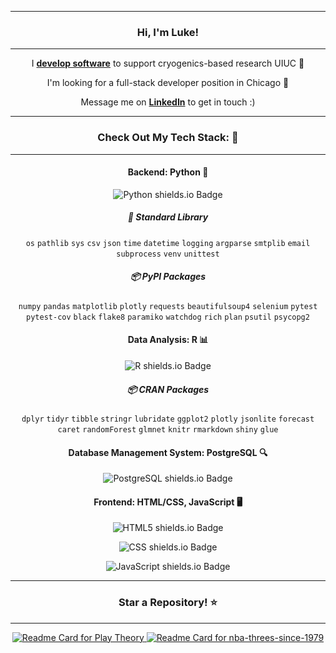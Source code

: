 <div align="center">
    <hr/>
    <h3>Hi, I'm Luke!</h3>
    <hr/>
    <p>I <a href="https://github.com/UIUC-Helium-Recovery" target="_blank"><b>develop software</b></a> to support cryogenics-based research UIUC 🔬</p>
    <p>I'm looking for a full-stack developer position in Chicago 🌇</p> 
    <p>Message me on <a href="https://www.linkedin.com/in/luke-marren-aa9912206/" target="_blank"><b>LinkedIn</b></a> to get in touch :)</p>
    <hr/>
    <h3>Check Out My Tech Stack: 🤖</h3>
    <hr/>
    <h4>Backend: Python 🐍</h4>
    <p>
        <img src="https://img.shields.io/badge/Python-3+ years-306998?logo=python&logoColor=FFD43B&style=for-the-badge" alt="Python shields.io Badge"/>     
    </p>
    <h5>🧰 Standard Library</h5>
    <code>os</code>
    <code>pathlib</code>
    <code>sys</code>
    <code>csv</code>
    <code>json</code>
    <code>time</code>
    <code>datetime</code>
    <code>logging</code>
    <code>argparse</code>
    <code>smtplib</code>
    <code>email</code>
    <code>subprocess</code>
    <code>venv</code>
    <code>unittest</code>
    <h5>📦 PyPI Packages</h5>
    <code>numpy</code>
    <code>pandas</code>
    <code>matplotlib</code>
    <code>plotly</code>
    <code>requests</code>
    <code>beautifulsoup4</code>
    <code>selenium</code>
    <code>pytest</code>
    <code>pytest-cov</code>
    <code>black</code>
    <code>flake8</code>
    <code>paramiko</code>
    <code>watchdog</code>
    <code>rich</code>
    <code>plan</code>
    <code>psutil</code>
    <code>psycopg2</code>
    <h4>Data Analysis: R 📊</h4>
    <p>
        <img src="https://img.shields.io/badge/R-3+ years-blue?logo=R&logoColor=276DC3&style=for-the-badge" alt="R shields.io Badge"/>     
    </p>
    <h5>📦 CRAN Packages</h5>
    <code>dplyr</code>
    <code>tidyr</code>
    <code>tibble</code>
    <code>stringr</code>
    <code>lubridate</code>
    <code>ggplot2</code>
    <code>plotly</code>
    <code>jsonlite</code>
    <code>forecast</code>
    <code>caret</code>
    <code>randomForest</code>
    <code>glmnet</code>
    <code>knitr</code>
    <code>rmarkdown</code>
    <code>shiny</code>
    <code>glue</code>
    <h4>Database Management System: PostgreSQL 🔍</h4>
    <p>
        <img src="https://img.shields.io/badge/PostgreSQL-1 year-blue?logo=postgresql&logoColor=4169E1&style=for-the-badge" alt="PostgreSQL shields.io Badge"/>     
    </p>
    <h4>Frontend: HTML/CSS, JavaScript 🖥️</h4>
    <p>
        <img src="https://img.shields.io/badge/HTML5-1 year-blue?logo=html5&logoColor=E34F26&style=for-the-badge" alt="HTML5 shields.io Badge"/>     
    </p>
    <p>
        <img src="https://img.shields.io/badge/CSS-1 year-blue?logo=CSS3&logoColor=264de4&style=for-the-badge" alt="CSS shields.io Badge"/>
    </p>
    <p>
        <img src="https://img.shields.io/badge/JavaScript-1 year-blue?logo=JavaScript&logoColor=f0db4f&style=for-the-badge" alt="JavaScript shields.io Badge"/>
    </p>
    <hr/>
    <h3>Star a Repository! ⭐</h3>
    <hr/>
    <a href="https://github.com/lmarren1/cbb-stats?tab=readme-ov-file" target="_blank">
        <img src="https://github-readme-stats.vercel.app/api/pin/?username=lmarren1&repo=cbb-stats&show_owner=true&theme=radical" alt="Readme Card for Play Theory" />
    </a>
    <a href="https://github.com/lmarren1/nba-threes-since-1979?tab=readme-ov-file" target="_blank">
        <img src="https://github-readme-stats.vercel.app/api/pin/?username=lmarren1&repo=nba-threes-since-1979&show_owner=true&theme=radical" alt="Readme Card for nba-threes-since-1979" />
    </a>
</div>
